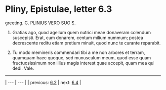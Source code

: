 # Pliny, Epistulae, letter 6.3

greeting. C. PLINIUS VERO SUO S.



1. Gratias ago, quod agellum quem nutrici meae donaveram colendum suscepisti. Erat, cum donarem, centum milium nummum; postea decrescente reditu etiam pretium minuit, quod nunc te curante reparabit.



2. Tu modo memineris commendari tibi a me non arbores et terram, quamquam haec quoque, sed munusculum meum, quod esse quam fructuosissimum non illius magis interest quae accepit, quam mea qui dedi. Vale.



---

| --- | --- |
| previous: [6.2](../6.2/) | next: [6.4](../6.4/) |